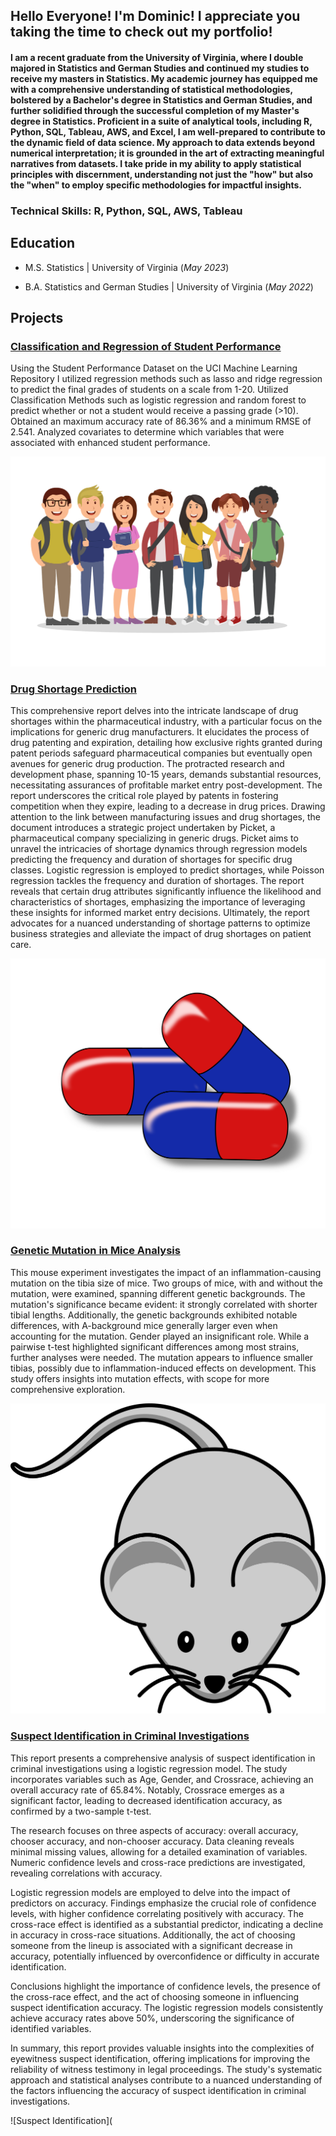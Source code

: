 
## Hello Everyone! I'm Dominic! I appreciate you taking the time to check out my portfolio!

#### I am a recent graduate from the University of Virginia, where I double majored in Statistics and German Studies and continued my studies to receive my masters in Statistics. My academic journey has equipped me with a comprehensive understanding of statistical methodologies, bolstered by a Bachelor's degree in Statistics and German Studies, and further solidified through the successful completion of my Master's degree in Statistics. Proficient in a suite of analytical tools, including R, Python, SQL, Tableau, AWS, and Excel, I am well-prepared to contribute to the dynamic field of data science. My approach to data extends beyond numerical interpretation; it is grounded in the art of extracting meaningful narratives from datasets. I take pride in my ability to apply statistical principles with discernment, understanding not just the "how" but also the "when" to employ specific methodologies for impactful insights.



### Technical Skills: R, Python, SQL, AWS, Tableau


## Education

  - M.S. Statistics | University of Virginia (_May 2023_)

  - B.A. Statistics and German Studies | University of Virginia (_May 2022_)




## Projects

### [Classification and Regression of Student Performance](https://docs.google.com/document/d/169ATQx2SRKDx49DhJt7wjZYLpIPAsfSEtMlmR4sLo9k/edit?usp=sharing)

Using the Student Performance Dataset on the UCI Machine Learning Repository I utilized regression methods such as lasso and ridge regression to predict the final grades of students on a scale from 1-20. Utilized Classification Methods such as logistic regression and random forest to predict whether or not a student would receive a passing grade (>10). Obtained an maximum accuracy rate of 86.36% and a minimum RMSE of 2.541. Analyzed covariates to determine which variables that were associated with enhanced student performance.

![Student Performance](/assets/Set-of-Highschool-Student-Cartoon-Graphics-1.jpg)



### [Drug Shortage Prediction](https://s3.amazonaws.com/symp.csm.usprod/alumni-virginia/files/b8f/b8f7641d5c0bfc729ecf0c86f682f17e.pdf?X-Amz-Content-Sha256=UNSIGNED-PAYLOAD&X-Amz-Algorithm=AWS4-HMAC-SHA256&X-Amz-Credential=AKIAID3RBESXBCESHUGA%2F20231018%2Fus-east-1%2Fs3%2Faws4_request&X-Amz-Date=20231018T175240Z&X-Amz-SignedHeaders=host&X-Amz-Expires=3600&X-Amz-Signature=9c34475179485617587a3941a82395ccc697dbb369b250ae479cd6417184c117)


This comprehensive report delves into the intricate landscape of drug shortages within the pharmaceutical industry, with a particular focus on the implications for generic drug manufacturers. It elucidates the process of drug patenting and expiration, detailing how exclusive rights granted during patent periods safeguard pharmaceutical companies but eventually open avenues for generic drug production. The protracted research and development phase, spanning 10-15 years, demands substantial resources, necessitating assurances of profitable market entry post-development. The report underscores the critical role played by patents in fostering competition when they expire, leading to a decrease in drug prices. Drawing attention to the link between manufacturing issues and drug shortages, the document introduces a strategic project undertaken by Picket, a pharmaceutical company specializing in generic drugs. Picket aims to unravel the intricacies of shortage dynamics through regression models predicting the frequency and duration of shortages for specific drug classes. Logistic regression is employed to predict shortages, while Poisson regression tackles the frequency and duration of shortages. The report reveals that certain drug attributes significantly influence the likelihood and characteristics of shortages, emphasizing the importance of leveraging these insights for informed market entry decisions. Ultimately, the report advocates for a nuanced understanding of shortage patterns to optimize business strategies and alleviate the impact of drug shortages on patient care.

![Drug Analysis](/assets/drug-clipart-analgesic-8.png)


### [Genetic Mutation in Mice Analysis](https://s3.amazonaws.com/symp.csm.usprod/alumni-virginia/files/989/989a7a36ca03ab817f7dcc29f6cbbe11.pdf?X-Amz-Content-Sha256=UNSIGNED-PAYLOAD&X-Amz-Algorithm=AWS4-HMAC-SHA256&X-Amz-Credential=AKIAID3RBESXBCESHUGA%2F20231018%2Fus-east-1%2Fs3%2Faws4_request&X-Amz-Date=20231018T172711Z&X-Amz-SignedHeaders=host&X-Amz-Expires=3600&X-Amz-Signature=94f2a7976f5dfd122de092bc967978a5b763d6a400e790ca9399b2b66ca858c5)

This mouse experiment investigates the impact of an inflammation-causing mutation on the tibia size of mice. Two groups of mice, with and without the mutation, were examined, spanning different genetic backgrounds. The mutation's significance became evident: it strongly correlated with shorter tibial lengths. Additionally, the genetic backgrounds exhibited notable differences, with A-background mice generally larger even when accounting for the mutation. Gender played an insignificant role. While a pairwise t-test highlighted significant differences among most strains, further analyses were needed. The mutation appears to influence smaller tibias, possibly due to inflammation-induced effects on development. This study offers insights into mutation effects, with scope for more comprehensive exploration.

![Mice Analysis](/assets/mouse_clipart.jpg)



### [Suspect Identification in Criminal Investigations](https://s3.amazonaws.com/symp.csm.usprod/alumni-virginia/files/bb1/bb127db43b871b6325347c9856a2fdfd.pdf?X-Amz-Content-Sha256=UNSIGNED-PAYLOAD&X-Amz-Algorithm=AWS4-HMAC-SHA256&X-Amz-Credential=AKIAID3RBESXBCESHUGA%2F20231019%2Fus-east-1%2Fs3%2Faws4_request&X-Amz-Date=20231019T235105Z&X-Amz-SignedHeaders=host&X-Amz-Expires=3600&X-Amz-Signature=4021f66277727a2b14552ebe904f3e6b7ffab8c6ea32404f4cfb823491e3251d)

This report presents a comprehensive analysis of suspect identification in criminal investigations using a logistic regression model. The study incorporates variables such as Age, Gender, and Crossrace, achieving an overall accuracy rate of 65.84%. Notably, Crossrace emerges as a significant factor, leading to decreased identification accuracy, as confirmed by a two-sample t-test.

The research focuses on three aspects of accuracy: overall accuracy, chooser accuracy, and non-chooser accuracy. Data cleaning reveals minimal missing values, allowing for a detailed examination of variables. Numeric confidence levels and cross-race predictions are investigated, revealing correlations with accuracy.

Logistic regression models are employed to delve into the impact of predictors on accuracy. Findings emphasize the crucial role of confidence levels, with higher confidence correlating positively with accuracy. The cross-race effect is identified as a substantial predictor, indicating a decline in accuracy in cross-race situations. Additionally, the act of choosing someone from the lineup is associated with a significant decrease in accuracy, potentially influenced by overconfidence or difficulty in accurate identification.

Conclusions highlight the importance of confidence levels, the presence of the cross-race effect, and the act of choosing someone in influencing suspect identification accuracy. The logistic regression models consistently achieve accuracy rates above 50%, underscoring the significance of identified variables.

In summary, this report provides valuable insights into the complexities of eyewitness suspect identification, offering implications for improving the reliability of witness testimony in legal proceedings. The study's systematic approach and statistical analyses contribute to a nuanced understanding of the factors influencing the accuracy of suspect identification in criminal investigations.

![Suspect Identification](
